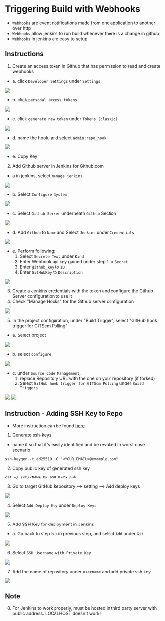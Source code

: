 # Triggering Build with Webhooks

- `Webhooks` are event notifications made from one application to another over http
- `Webhooks` allow jenkins to run build whenever there is a change in github
- `Webhooks` in jenkins are easy to setup

## Instructions

1. Create an access token in Github that has permission to read and create webhooks
- a. click `Developer Settings` under `Settings`

<img src="https://user-images.githubusercontent.com/6856382/224565006-403b15a1-f38f-4cfe-a16f-075d39d5fb18.png">

- b. click `personal access tokens`

<img src="https://user-images.githubusercontent.com/6856382/224565294-4310f3f5-09c4-4bc4-af50-f237d4e9049d.png">

- c. click `generate new token` under `Tokens (classic)`

<img src="https://user-images.githubusercontent.com/6856382/224565409-eecd2884-cbe6-4178-a8b1-d7d702d19a7f.png">

- d. name the hook, and select `admin:repo_hook`

<img src="https://user-images.githubusercontent.com/6856382/224565500-439a4499-fd3a-4d59-9bf7-9aed540a80ab.png">

- e. Copy Key

2. Add Github server in Jenkins for Github.com

- a in jenkins, select `manage jenkins`

<img src="https://user-images.githubusercontent.com/6856382/224568174-1c0d5a23-d22b-46fe-9db1-6a14acfc3d15.png">

- b. Select `Configure System`

<img src="https://user-images.githubusercontent.com/6856382/224568337-29850b15-0182-4998-aae2-2f35d7935942.png">

- c. Select `Github Server` underneath `Github` Section

<img src="https://user-images.githubusercontent.com/6856382/224568492-80774c9b-7aae-49fa-a3c7-91f5a0ef1490.png">

- d. Add `Github` to `Name` and Select `Jenkins` under `Credentials`

<img src="https://user-images.githubusercontent.com/6856382/224568609-cb1745b8-fbd1-436a-b726-c9fb91661fe4.png">

- e. Perform following: 
    1. Select `Secrete Text` under `Kind`
    2. Enter Webhook api key gained under step 1 to `Secret`
    3. Enter `github_key` to `ID`
    4. Enter `GitHubKey` to `Description`

<img src="https://user-images.githubusercontent.com/6856382/224569180-348b005b-37e6-44a4-9c66-a072eb797bca.png">

3. Create a Jenkins credentials with the token and configure the Github Server configuration to use it
4. Check "Manage Hooks" for the Github server configuration

<img src="https://user-images.githubusercontent.com/6856382/224569354-082c8173-3c71-46c8-9620-5ece74b3f0d0.png">

5. In the project configuration, under "Build Trigger", select "GitHub hook trigger for GITScm Polling"

- a. Select project

<img src="https://user-images.githubusercontent.com/6856382/224570216-e086e844-a2c4-4b0d-ab55-e2fad61ec94f.png">

- b. select `configure`

<img src="https://user-images.githubusercontent.com/6856382/224570269-f7d3d31a-9c58-4e28-9fe0-55467a317426.png">

- c. under `Source Code Management`,
    1. replace Repository URL with the one on your repository (if forked)
    2. Select `GitHub hook trigger for GITScm Polling` under `Build Triggers`

<img src="https://user-images.githubusercontent.com/6856382/224570408-6ba1cee9-6b39-488a-b3d9-3b47acae87dd.png">

<img src="https://user-images.githubusercontent.com/6856382/224570612-d14d93dd-0bc5-480f-ace9-9c5e742c2275.png">


## Instruction - Adding SSH Key to Repo 
- More instruction can be found [here](https://levelup.gitconnected.com/setup-ssh-between-jenkins-and-github-e4d7d226b271)

1. Generate ssh-keys
- name it so that it's easily identified and be revoked in worst case scenario

```
ssh-keygen -t ed25519 -C "<YOUR_EMAIL>@example.com"
```

2. Copy public key of generated ssh key

```
cat ~/.ssh/<NAME_OF_SSH_KEY>.pub
```

3. Go to target GitHub Repository --> setting --> Add deploy keys

<img src="https://user-images.githubusercontent.com/6856382/224575297-8a17ddb6-d4ef-41ee-b151-21401da98a0f.png">

4. Select `Add Deploy Key` under `Deploy Keys`

<img src="https://user-images.githubusercontent.com/6856382/224575764-97859724-d345-472d-81b2-d1fc6148ecfa.png">

5. Add SSH Key for deployment in Jenkins
- a. Go back to step 5.c in previous step, and select `Add` under `Git`
<img src="https://user-images.githubusercontent.com/6856382/224576315-21c3ae81-6cd2-4d8a-a549-193f648b25a1.png">

6. Select `SSH Username with Private Key`

<img src="https://user-images.githubusercontent.com/6856382/224576359-648c6570-279d-4252-a914-6c9c1ca8e90b.png">

7. Add the name of repository under `username` and add private ssh key

<img src="https://user-images.githubusercontent.com/6856382/224576484-7075e6f5-8076-4a7c-9f04-98876fb64e06.png">


## Note

8. For Jenkins to work properly, must be hosted in third party server with public address. LOCALHOST doesn't work!